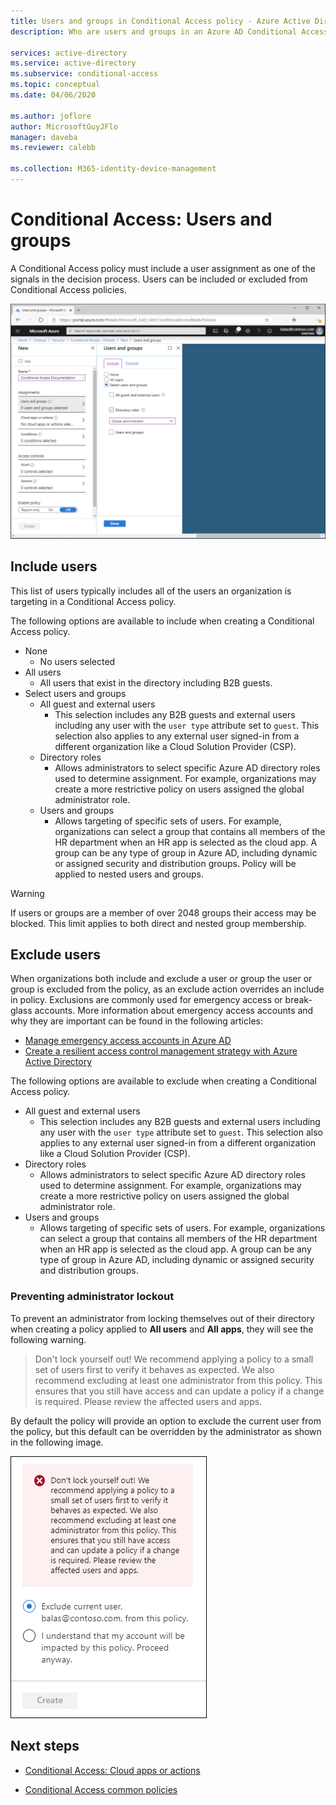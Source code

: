 ```yaml
---
title: Users and groups in Conditional Access policy - Azure Active Directory
description: Who are users and groups in an Azure AD Conditional Access policy

services: active-directory
ms.service: active-directory
ms.subservice: conditional-access
ms.topic: conceptual
ms.date: 04/06/2020

ms.author: joflore
author: MicrosoftGuyJFlo
manager: daveba
ms.reviewer: calebb

ms.collection: M365-identity-device-management
---
```

# Conditional Access: Users and groups

A Conditional Access policy must include a user assignment as one of the signals in the decision process. Users can be included or excluded from Conditional Access policies. 

![User as a signal in the decisions made by Conditional Access](./media/concept-conditional-access-users-groups/conditional-access-users-and-groups.png)

## Include users

This list of users typically includes all of the users an organization is targeting in a Conditional Access policy. 

The following options are available to include when creating a Conditional Access policy.

- None
   - No users selected
- All users
   - All users that exist in the directory including B2B guests.
- Select users and groups
   - All guest and external users
      - This selection includes any B2B guests and external users including any user with the `user type` attribute set to `guest`. This selection also applies to any external user signed-in from a different organization like a Cloud Solution Provider (CSP). 
   - Directory roles
      - Allows administrators to select specific Azure AD directory roles used to determine assignment. For example, organizations may create a more restrictive policy on users assigned the global administrator role.
   - Users and groups
      - Allows targeting of specific sets of users. For example, organizations can select a group that contains all members of the HR department when an HR app is selected as the cloud app. A group can be any type of group in Azure AD, including dynamic or assigned security and distribution groups. Policy will be applied to nested users and groups.

> [!WARNING]
> If users or groups are a member of over 2048 groups their access may be blocked. This limit applies to both direct and nested group membership.

## Exclude users

When organizations both include and exclude a user or group the user or group is excluded from the policy, as an exclude action overrides an include in policy. Exclusions are commonly used for emergency access or break-glass accounts. More information about emergency access accounts and why they are important can be found in the following articles: 

* [Manage emergency access accounts in Azure AD](../users-groups-roles/directory-emergency-access.md)
* [Create a resilient access control management strategy with Azure Active Directory](../authentication/concept-resilient-controls.md)

The following options are available to exclude when creating a Conditional Access policy.

- All guest and external users
   - This selection includes any B2B guests and external users including any user with the `user type` attribute set to `guest`. This selection also applies to any external user signed-in from a different organization like a Cloud Solution Provider (CSP). 
- Directory roles
   - Allows administrators to select specific Azure AD directory roles used to determine assignment. For example, organizations may create a more restrictive policy on users assigned the global administrator role.
- Users and groups
   - Allows targeting of specific sets of users. For example, organizations can select a group that contains all members of the HR department when an HR app is selected as the cloud app. A group can be any type of group in Azure AD, including dynamic or assigned security and distribution groups.

### Preventing administrator lockout

To prevent an administrator from locking themselves out of their directory when creating a policy applied to **All users** and **All apps**, they will see the following warning.

> Don't lock yourself out! We recommend applying a policy to a small set of users first to verify it behaves as expected. We also recommend excluding at least one administrator from this policy. This ensures that you still have access and can update a policy if a change is required. Please review the affected users and apps.

By default the policy will provide an option to exclude the current user from the policy, but this default can be overridden by the administrator as shown in the following image. 

![Warning, don't lock yourself out!](./media/concept-conditional-access-users-groups/conditional-access-users-and-groups-lockout-warning.png)

## Next steps

- [Conditional Access: Cloud apps or actions](concept-conditional-access-cloud-apps.md)

- [Conditional Access common policies](concept-conditional-access-policy-common.md)
